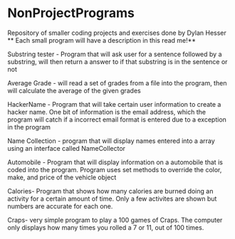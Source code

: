 # NonProjectPrograms
Repository of smaller coding projects and exercises done by Dylan Hesser
** Each small program will have a description in this read me!**

Substring tester - Program that will ask user for a sentence followed by a substring, will then return a answer to if that substring is in the sentence or not

Average Grade - will read a set of grades from a file into the program, then will calculate the average of the given grades


HackerName - Program that will take certain user information to create a hacker name. One bit of information is the email address, which the program will catch if a incorrect email format is entered due to a exception in the program


Name Collection - program that will display names entered into a array using an interface called NameCollector

Automobile - Program that will display information on a automobile that is coded into the program. Program uses set methods to override the color, make, and price of the vehicle object

Calories- Program that shows how many calories are burned doing an activity for a certain amount of time. Only a few activites are shown but numbers are accurate for each one.

Craps- very simple program to play a 100 games of Craps. The computer only displays how many times you rolled a 7 or 11, out of 100 times. 
